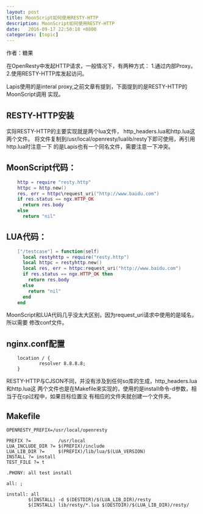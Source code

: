 ```yaml
---
layout: post
title: MoonScript如何使用RESTY-HTTP
description: MoonScript如何使用RESTY-HTTP
date:   2016-09-17 22:50:18 +0800 
categories: [topic]
---
```

作者：糖果

在OpenResty中发起HTTP请求，一般情况下，有两种方式：
1.通过内部Proxy。
2.使用RESTY-HTTP库发起访问。

Lapis使用的是interal proxy,之前文章有提到，下面提到的是RESTY-HTTP的MoonScript调用
实现。


## RESTY-HTTP安装
实际RESTY-HTTP的主要实现就是两个lua文件， http_headers.lua和http.lua这两个文件。
将文件复制到/usr/local/openresty/lualib/resty下即可使用，再引用http.lua时注意一下
的是Lapis也有一个同名文件，需要注意一下冲突。



## MoonScript代码：

```lua
    http = require "resty.http"
    httpc = http.new()
    res, err = httpc\request_uri("http://www.baidu.com")
    if res.status == ngx.HTTP_OK 
      return res.body
    else 
      return "nil"   
```

## LUA代码：

```lua
    ["/testcase"] = function(self)
      local restyhttp = require("resty.http")
      local httpc = restyhttp.new()
      local res, err = httpc:request_uri("http://www.baidu.com")
      if res.status == ngx.HTTP_OK then
        return res.body
      else
        return "nil"
      end
    end
```      


MoonScript和LUA代码几乎没太大区别，因为request_uri请求中使用的是域名，所以需要
修改conf文件。

## nginx.conf配置

```
    location / {
            resolver 8.8.8.8;
    }            
```    

RESTY-HTTP与CJSON不同，并没有涉及到任何so库的生成，http_headers.lua和http.lua这
两个文件也是在Makefile来实现的，使用的是install命令-d参数，相当于在cp过程中，如果目标位置没
有相应的文件夹就创建一个文件夹。


## Makefile

```
OPENRESTY_PREFIX=/usr/local/openresty

PREFIX ?=          /usr/local
LUA_INCLUDE_DIR ?= $(PREFIX)/include
LUA_LIB_DIR ?=     $(PREFIX)/lib/lua/$(LUA_VERSION)
INSTALL ?= install
TEST_FILE ?= t

.PHONY: all test install

all: ;

install: all
        $(INSTALL) -d $(DESTDIR)/$(LUA_LIB_DIR)/resty
        $(INSTALL) lib/resty/*.lua $(DESTDIR)/$(LUA_LIB_DIR)/resty/


```